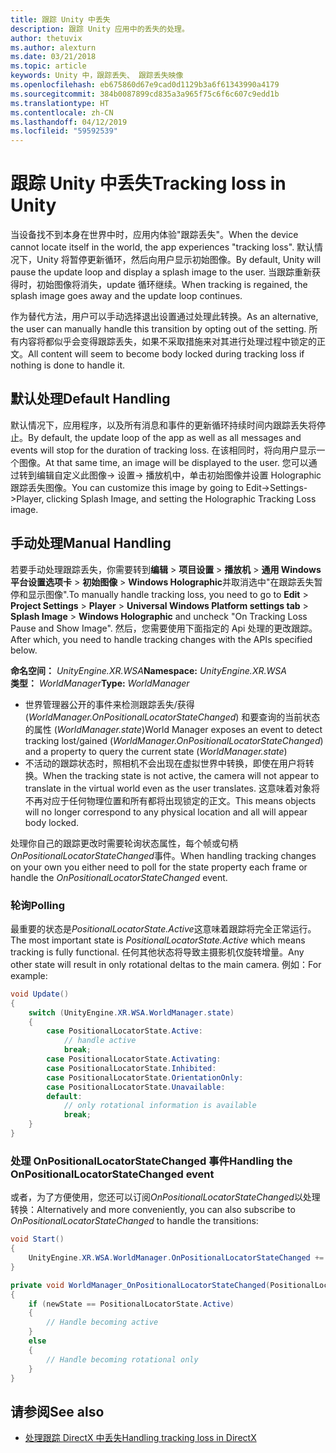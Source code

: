 ```yaml
---
title: 跟踪 Unity 中丢失
description: 跟踪 Unity 应用中的丢失的处理。
author: thetuvix
ms.author: alexturn
ms.date: 03/21/2018
ms.topic: article
keywords: Unity 中，跟踪丢失、 跟踪丢失映像
ms.openlocfilehash: eb675860d67e9cad0d1129b3a6f61343990a4179
ms.sourcegitcommit: 384b0087899cd835a3a965f75c6f6c607c9edd1b
ms.translationtype: HT
ms.contentlocale: zh-CN
ms.lasthandoff: 04/12/2019
ms.locfileid: "59592539"
---
```

# <a name="tracking-loss-in-unity"></a><span data-ttu-id="68e0e-104">跟踪 Unity 中丢失</span><span class="sxs-lookup"><span data-stu-id="68e0e-104">Tracking loss in Unity</span></span>

<span data-ttu-id="68e0e-105">当设备找不到本身在世界中时，应用内体验"跟踪丢失"。</span><span class="sxs-lookup"><span data-stu-id="68e0e-105">When the device cannot locate itself in the world, the app experiences "tracking loss".</span></span> <span data-ttu-id="68e0e-106">默认情况下，Unity 将暂停更新循环，然后向用户显示初始图像。</span><span class="sxs-lookup"><span data-stu-id="68e0e-106">By default, Unity will pause the update loop and display a splash image to the user.</span></span> <span data-ttu-id="68e0e-107">当跟踪重新获得时，初始图像将消失，update 循环继续。</span><span class="sxs-lookup"><span data-stu-id="68e0e-107">When tracking is regained, the splash image goes away and the update loop continues.</span></span>

<span data-ttu-id="68e0e-108">作为替代方法，用户可以手动选择退出设置通过处理此转换。</span><span class="sxs-lookup"><span data-stu-id="68e0e-108">As an alternative, the user can manually handle this transition by opting out of the setting.</span></span> <span data-ttu-id="68e0e-109">所有内容将都似乎会变得跟踪丢失，如果不采取措施来对其进行处理过程中锁定的正文。</span><span class="sxs-lookup"><span data-stu-id="68e0e-109">All content will seem to become body locked during tracking loss if nothing is done to handle it.</span></span>

## <a name="default-handling"></a><span data-ttu-id="68e0e-110">默认处理</span><span class="sxs-lookup"><span data-stu-id="68e0e-110">Default Handling</span></span>

<span data-ttu-id="68e0e-111">默认情况下，应用程序，以及所有消息和事件的更新循环持续时间内跟踪丢失将停止。</span><span class="sxs-lookup"><span data-stu-id="68e0e-111">By default, the update loop of the app as well as all messages and events will stop for the duration of tracking loss.</span></span> <span data-ttu-id="68e0e-112">在该相同时，将向用户显示一个图像。</span><span class="sxs-lookup"><span data-stu-id="68e0e-112">At that same time, an image will be displayed to the user.</span></span> <span data-ttu-id="68e0e-113">您可以通过转到编辑自定义此图像-> 设置-> 播放机中，单击初始图像并设置 Holographic 跟踪丢失图像。</span><span class="sxs-lookup"><span data-stu-id="68e0e-113">You can customize this image by going to Edit->Settings->Player, clicking Splash Image, and setting the Holographic Tracking Loss image.</span></span>

## <a name="manual-handling"></a><span data-ttu-id="68e0e-114">手动处理</span><span class="sxs-lookup"><span data-stu-id="68e0e-114">Manual Handling</span></span>

<span data-ttu-id="68e0e-115">若要手动处理跟踪丢失，你需要转到**编辑** > **项目设置** > **播放机** >  **通用 Windows 平台设置选项卡** > **初始图像** > **Windows Holographic**并取消选中"在跟踪丢失暂停和显示图像".</span><span class="sxs-lookup"><span data-stu-id="68e0e-115">To manually handle tracking loss, you need to go to **Edit** > **Project Settings** > **Player** > **Universal Windows Platform settings tab** > **Splash Image** > **Windows Holographic** and uncheck "On Tracking Loss Pause and Show Image".</span></span> <span data-ttu-id="68e0e-116">然后，您需要使用下面指定的 Api 处理的更改跟踪。</span><span class="sxs-lookup"><span data-stu-id="68e0e-116">After which, you need to handle tracking changes with the APIs specified below.</span></span>

<span data-ttu-id="68e0e-117">**命名空间：** *UnityEngine.XR.WSA*</span><span class="sxs-lookup"><span data-stu-id="68e0e-117">**Namespace:** *UnityEngine.XR.WSA*</span></span><br>
<span data-ttu-id="68e0e-118">**类型：** *WorldManager*</span><span class="sxs-lookup"><span data-stu-id="68e0e-118">**Type:** *WorldManager*</span></span>

* <span data-ttu-id="68e0e-119">世界管理器公开的事件来检测跟踪丢失/获得 (*WorldManager.OnPositionalLocatorStateChanged*) 和要查询的当前状态的属性 (*WorldManager.state*)</span><span class="sxs-lookup"><span data-stu-id="68e0e-119">World Manager exposes an event to detect tracking lost/gained (*WorldManager.OnPositionalLocatorStateChanged*) and a property to query the current state (*WorldManager.state*)</span></span>
* <span data-ttu-id="68e0e-120">不活动的跟踪状态时，照相机不会出现在虚拟世界中转换，即使在用户将转换。</span><span class="sxs-lookup"><span data-stu-id="68e0e-120">When the tracking state is not active, the camera will not appear to translate in the virtual world even as the user translates.</span></span> <span data-ttu-id="68e0e-121">这意味着对象将不再对应于任何物理位置和所有都将出现锁定的正文。</span><span class="sxs-lookup"><span data-stu-id="68e0e-121">This means objects will no longer correspond to any physical location and all will appear body locked.</span></span>

<span data-ttu-id="68e0e-122">处理你自己的跟踪更改时需要轮询状态属性，每个帧或句柄*OnPositionalLocatorStateChanged*事件。</span><span class="sxs-lookup"><span data-stu-id="68e0e-122">When handling tracking changes on your own you either need to poll for the state property each frame or handle the *OnPositionalLocatorStateChanged* event.</span></span>

### <a name="polling"></a><span data-ttu-id="68e0e-123">轮询</span><span class="sxs-lookup"><span data-stu-id="68e0e-123">Polling</span></span>

<span data-ttu-id="68e0e-124">最重要的状态是*PositionalLocatorState.Active*这意味着跟踪将完全正常运行。</span><span class="sxs-lookup"><span data-stu-id="68e0e-124">The most important state is *PositionalLocatorState.Active* which means tracking is fully functional.</span></span> <span data-ttu-id="68e0e-125">任何其他状态将导致主摄影机仅旋转增量。</span><span class="sxs-lookup"><span data-stu-id="68e0e-125">Any other state will result in only rotational deltas to the main camera.</span></span> <span data-ttu-id="68e0e-126">例如：</span><span class="sxs-lookup"><span data-stu-id="68e0e-126">For example:</span></span>

```cs
void Update()
{
    switch (UnityEngine.XR.WSA.WorldManager.state)
    {
        case PositionalLocatorState.Active:
            // handle active
            break;
        case PositionalLocatorState.Activating:
        case PositionalLocatorState.Inhibited:
        case PositionalLocatorState.OrientationOnly:
        case PositionalLocatorState.Unavailable:
        default:
            // only rotational information is available
            break;
    }
}
```

### <a name="handling-the-onpositionallocatorstatechanged-event"></a><span data-ttu-id="68e0e-127">处理 OnPositionalLocatorStateChanged 事件</span><span class="sxs-lookup"><span data-stu-id="68e0e-127">Handling the OnPositionalLocatorStateChanged event</span></span>

<span data-ttu-id="68e0e-128">或者，为了方便使用，您还可以订阅*OnPositionalLocatorStateChanged*以处理转换：</span><span class="sxs-lookup"><span data-stu-id="68e0e-128">Alternatively and more conveniently, you can also subscribe to *OnPositionalLocatorStateChanged* to handle the transitions:</span></span>

```cs
void Start()
{
    UnityEngine.XR.WSA.WorldManager.OnPositionalLocatorStateChanged += WorldManager_OnPositionalLocatorStateChanged;
}

private void WorldManager_OnPositionalLocatorStateChanged(PositionalLocatorState oldState, PositionalLocatorState newState)
{
    if (newState == PositionalLocatorState.Active)
    {
        // Handle becoming active
    }
    else
    {
        // Handle becoming rotational only
    }
}
```

## <a name="see-also"></a><span data-ttu-id="68e0e-129">请参阅</span><span class="sxs-lookup"><span data-stu-id="68e0e-129">See also</span></span>
* [<span data-ttu-id="68e0e-130">处理跟踪 DirectX 中丢失</span><span class="sxs-lookup"><span data-stu-id="68e0e-130">Handling tracking loss in DirectX</span></span>](coordinate-systems-in-directx.md#handling-tracking-loss)
